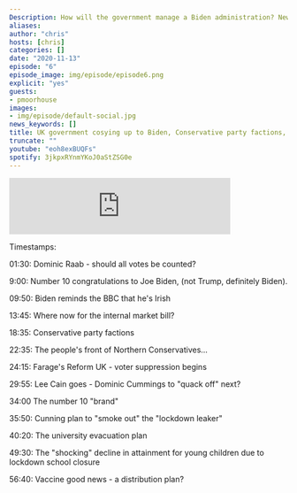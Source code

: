 ```yaml
---
Description: How will the government manage a Biden administration? New groups emerge in the Conservative party. Will Nigel Farage's Trimp-like tactics take off here? How will the university evacuation work?
aliases:
author: "chris"
hosts: [chris]
categories: []
date: "2020-11-13"
episode: "6"
episode_image: img/episode/episode6.png
explicit: "yes"
guests:
- pmoorhouse
images:
- img/episode/default-social.jpg
news_keywords: []
title: UK government cosying up to Biden, Conservative party factions, The university evacuation plan.
truncate: ""
youtube: "eoh8exBUQFs"
spotify: 3jkpxRYnmYKoJ0aStZSG0e
---
```


<iframe class="embed-responsive-item"  src="https://anchor.fm/politicsunlocked/embed/episodes/UK-government-cosying-up-to-Biden--Conservative-party-factions--The-university-evacuation-plan-eme8qp" height="102px" width="400px" frameborder="0" scrolling="no"></iframe>

Timestamps:

01:30: Dominic Raab - should all votes be counted?

9:00: Number 10 congratulations to Joe Biden, (not Trump, definitely Biden).

09:50:  Biden reminds the BBC that he's Irish

13:45: Where now for the internal market bill?

18:35: Conservative party factions

22:35: The people's front of Northern Conservatives...

24:15: Farage's Reform UK - voter suppression begins

29:55: Lee Cain goes - Dominic Cummings to "quack off" next?

34:00 The number 10 "brand"

35:50: Cunning plan to "smoke out" the "lockdown leaker"

40:20: The university evacuation plan

49:30: The "shocking" decline in attainment for young children due to lockdown school closure 

56:40: Vaccine good news - a distribution plan?
